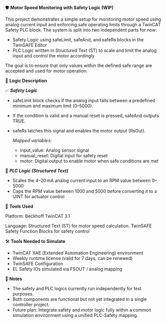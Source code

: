 🛡️ **Motor Speed Monitoring with Safety Logic (WIP)**

This project demonstrates a simple setup for monitoring motor speed using analog current input and enforcing safe operating limits through a TwinCAT Safety PLC block. The system is split into two independent parts for now:

  - Safety Logic using safeLimit, safeAnd, and safeRs blocks in the TwinSAFE Editor
  - PLC Logic written in Structured Text (ST) to scale and limit the analog input and control the motor accordingly

The goal is to ensure that only values within the defined safe range are accepted and used for motor operation.

🧩 **Logic Description**

✅ _**Safety Logic**_

- safeLimit block checks if the analog input falls between a predefined minimum and maximum limit (0–5000).
- If the condition is valid and a manual reset is pressed, safeAnd outputs TRUE.
- safeRs latches this signal and enables the motor output (RsOut).
  
  _Mapped variables:_

  - input_value: Analog sensor signal
  - manual_reset: Digital input for safety reset
  - motor: Digital output to enable motor when safe conditions are met

🔧 _**PLC Logic (Structured Text)**_

  -  Scales the 4–20 mA analog current input to an RPM value between 0–5000
  -  Caps the RPM value between 1000 and 5000 before converting it to a UINT for actuator control

🔧 **Tools Used**

Platform: Beckhoff TwinCAT 3.1

Language: Structured Text (ST) for motor speed calculation. TwinSAFE Safety Function Blocks for safety control


🛠️ **Tools Needed to Simulate**

- TwinCAT XAE (Extended Automation Engineering) environment
- Weekly runtime license (valid for 7 days, can be renewed)
- TwinSAFE Configuration
- EL Safety IOs simulated via FSOUT / analog mapping

📌 **Notes**

- The safety and PLC logics currently run independently for test purposes.
- Both components are functional but not yet integrated in a single controller project.
- Future plan: Integrate safety and motor logic fully within a common simulation environment using a unified PLC-Safety mapping.

